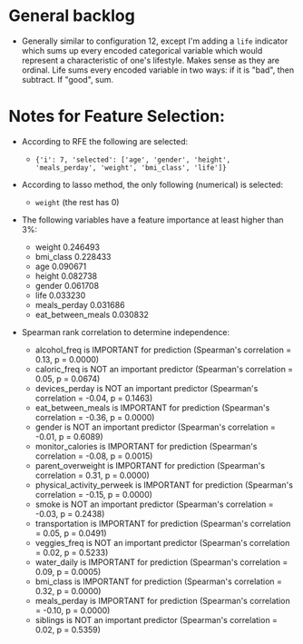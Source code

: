 # General backlog
- Generally similar to configuration 12, except I'm adding a `life` indicator which sums up every encoded categorical variable which would represent a characteristic of one's lifestyle. Makes sense as they are ordinal. Life sums every encoded variable in two ways: if it is "bad", then subtract. If "good", sum.

# Notes for Feature Selection:
- According to RFE the following are selected:
    - `{'i': 7, 'selected': ['age', 'gender', 'height', 'meals_perday', 'weight', 'bmi_class', 'life']}`

- According to lasso method, the only following (numerical) is selected:
    - `weight` (the rest has $0$)

- The following variables have a feature importance at least higher than $3\%$:
    - weight	0.246493
    - bmi_class	0.228433
    - age	0.090671
    - height	0.082738
    - gender	0.061708
    - life	0.033230
    - meals_perday	0.031686
    - eat_between_meals	0.030832
    
- Spearman rank correlation to determine independence:
    - alcohol_freq is IMPORTANT for prediction (Spearman's correlation = 0.13, p = 0.0000)
    - caloric_freq is NOT an important predictor (Spearman's correlation = 0.05, p = 0.0674)
    - devices_perday is NOT an important predictor (Spearman's correlation = -0.04, p = 0.1463)
    - eat_between_meals is IMPORTANT for prediction (Spearman's correlation = -0.36, p = 0.0000)
    - gender is NOT an important predictor (Spearman's correlation = -0.01, p = 0.6089)
    - monitor_calories is IMPORTANT for prediction (Spearman's correlation = -0.08, p = 0.0015)
    - parent_overweight is IMPORTANT for prediction (Spearman's correlation = 0.31, p = 0.0000)
    - physical_activity_perweek is IMPORTANT for prediction (Spearman's correlation = -0.15, p = 0.0000)
    - smoke is NOT an important predictor (Spearman's correlation = -0.03, p = 0.2438)
    - transportation is IMPORTANT for prediction (Spearman's correlation = 0.05, p = 0.0491)
    - veggies_freq is NOT an important predictor (Spearman's correlation = 0.02, p = 0.5233)
    - water_daily is IMPORTANT for prediction (Spearman's correlation = 0.09, p = 0.0005)
    - bmi_class is IMPORTANT for prediction (Spearman's correlation = 0.32, p = 0.0000)
    - meals_perday is IMPORTANT for prediction (Spearman's correlation = -0.10, p = 0.0000)
    - siblings is NOT an important predictor (Spearman's correlation = 0.02, p = 0.5359)
